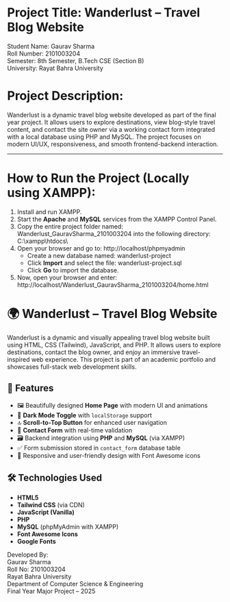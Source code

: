 # Project Title: Wanderlust – Travel Blog Website  
Student Name: Gaurav Sharma  
Roll Number: 2101003204  
Semester: 8th Semester, B.Tech CSE (Section B)  
University: Rayat Bahra University  

# Project Description:  
Wanderlust is a dynamic travel blog website developed as part of the final year project. It allows users to explore destinations, view blog-style travel content, and contact the site owner via a working contact form integrated with a local database using PHP and MySQL. The project focuses on modern UI/UX, responsiveness, and smooth frontend-backend interaction.

---

# How to Run the Project (Locally using XAMPP):

1. Install and run XAMPP.
2. Start the **Apache** and **MySQL** services from the XAMPP Control Panel.
3. Copy the entire project folder named:
   Wanderlust_GauravSharma_2101003204
   into the following directory:
   C:\xampp\htdocs\
4. Open your browser and go to:
   http://localhost/phpmyadmin
   - Create a new database named:
     wanderlust-project
   - Click **Import** and select the file:
     wanderlust-project.sql
   - Click **Go** to import the database.
5. Now, open your browser and enter:
   http://localhost/Wanderlust_GauravSharma_2101003204/home.html


# 🌍 Wanderlust – Travel Blog Website

Wanderlust is a dynamic and visually appealing travel blog website built using HTML, CSS (Tailwind), JavaScript, and PHP. It allows users to explore destinations, contact the blog owner, and enjoy an immersive travel-inspired web experience. This project is part of an academic portfolio and showcases full-stack web development skills.

## 🚀 Features

- 🖼️ Beautifully designed **Home Page** with modern UI and animations
- 🌙 **Dark Mode Toggle** with `localStorage` support
- 🔝 **Scroll-to-Top Button** for enhanced user navigation
- 📩 **Contact Form** with real-time validation
- 🗃️ Backend integration using **PHP** and **MySQL** (via XAMPP)
- ✅ Form submission stored in `contact_form` database table
- 🎯 Responsive and user-friendly design with Font Awesome icons

## 🛠️ Technologies Used

- **HTML5**
- **Tailwind CSS** (via CDN)
- **JavaScript (Vanilla)**  
- **PHP**
- **MySQL** (phpMyAdmin with XAMPP)
- **Font Awesome Icons**
- **Google Fonts**

Developed By:  
Gaurav Sharma  
Roll No: 2101003204  
Rayat Bahra University  
Department of Computer Science & Engineering  
Final Year Major Project – 2025


